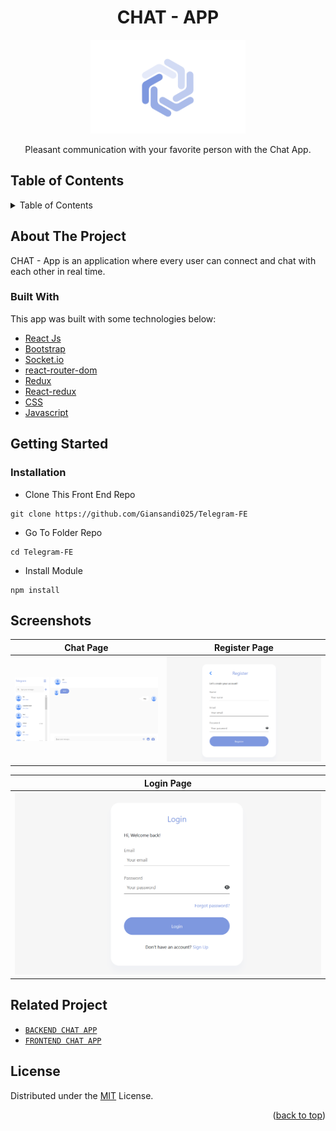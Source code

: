 <h1 align="center">CHAT - APP</h1>

<p align="center">
  <img height="150" src="https://github.com/Giansandi025/Telegram-FE/blob/main/ss/Logo.PNG"  />
</p>
 <p align="center">
    Pleasant communication with your favorite person with the Chat App.
  </p>

<!-- TABLE OF CONTENTS -->

## Table of Contents

<details>
  <summary>Table of Contents</summary>
  <ol>
    <li>
      <a href="#about-the-project">About The Project</a>
      <ul>
        <li><a href="#built-with">Built with</a></li>
      </ul>
    </li>
    <li>
      <a href="#getting-started">Getting Started</a>
      <ul>
        <li><a href="#installation">Installation</a></li>
      </ul>
    </li>
    <li><a href="#screenshots">Screenshots</a></li>
    <li><a href="#related-project">Related Project</a></li>
    <li><a href="#license">License</a></li>
  </ol>
</details>

## About The Project

CHAT - App is an application where every user can connect and chat with each other in real time.



### Built With

This app was built with some technologies below:

- [React Js](https://reactjs.org)
- [Bootstrap](https://www.npmjs.com/package/bootstrap)
- [Socket.io](https://socket.io)
- [react-router-dom](https://www.npmjs.com/package/react-router-dom)
- [Redux](https://www.npmjs.com/package/redux)
- [React-redux](https://www.npmjs.com/package/react-redux)
- [CSS](https://developer.mozilla.org/en-US/docs/Web/CSS?retiredLocale=id)
- [Javascript](https://www.javascript.com/)

<!-- GETTING STARTED -->

## Getting Started

### Installation

- Clone This Front End Repo

```
git clone https://github.com/Giansandi025/Telegram-FE
```

- Go To Folder Repo

```
cd Telegram-FE
```

- Install Module

```
npm install
```

## Screenshots

| Chat Page                                                                                                    | Register Page                                                                                                            |
| ---------------------------------------------------------------------------------------------------------------- | ---------------------------------------------------------------------------------------------------------------------------- |
| ![Login](https://github.com/Giansandi025/Telegram-FE/blob/main/ss/chat2.png "Chat Page") | ![Register](https://github.com/Giansandi025/Telegram-FE/blob/main/ss/register1.png "Register Page") |

| Login Page                                                                                              |                                                                                                   
| ------------------------------------------------------------------------------------------------------- | 
| ![Verification](https://github.com/Giansandi025/Telegram-FE/blob/main/ss/login.png "Login Page") |



## Related Project

- [`BACKEND CHAT APP`](https://github.com/Giansandi025/Telegram-BE)
- [`FRONTEND CHAT APP`](https://github.com/Giansandi025/Telegram-FE)


## License

Distributed under the [MIT](/LICENSE) License.

<p align="right">(<a href="#top">back to top</a>)</p>
